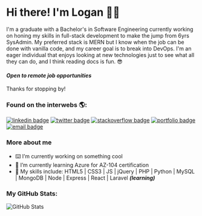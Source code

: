 # Hi there! I'm Logan 👨‍💻
I'm a graduate with a Bachelor's in Software Engineering currently working on honing my skills in full-stack development to make the jump from 6yrs SysAdmin. My preferred stack is MERN but I know when the job can be done with vanilla code, and my career goal is to break into DevOps. I'm an eager individual that enjoys looking at new technologies just to see what all they can do, and I think reading docs is fun. 😎

#### *Open to remote job opportunities*

Thanks for stopping by!


### Found on the interwebs 🌎:
[![linkedin badge](https://img.shields.io/badge/Logan_Poynter-30302f?style=flat&logo=linkedin)](https://www.linkedin.com/in/logan-poynter)
[![twitter badge](https://img.shields.io/badge/@loganpoynterdev-30302f?style=flat&logo=twitter)](https://twitter.com/loganpoynterdev)
[![stackoverflow badge](https://img.shields.io/badge/StackOverflow-30302f?style=flat&logo=stack-overflow)](https://stackoverflow.com/users/12128403/logan-poynter)
[![portfolio badge](https://img.shields.io/badge/My_Portfolio-30302f?style=flat&logo=google-chrome)](https://loganpoynter.dev)
[![email badge](https://img.shields.io/badge/Email_Me-30302f?style=flat&logo=gmail)](mailto:contact@loganpoynter.dev)

### More about me
- ⌨️ I’m currently working on something cool
- 🎉 I’m currently learning Azure for AZ-104 certification 
- 🚀 My skills include: HTML5 | CSS3 | JS | jQuery | PHP | Python | MySQL | MongoDB | Node | Express | React | Laravel <b><i>(learning)</b></i>  

### My GitHub Stats:
![GitHub Stats](https://github-readme-stats.vercel.app/api?username=loganpoynterdev&show_icons=true)
